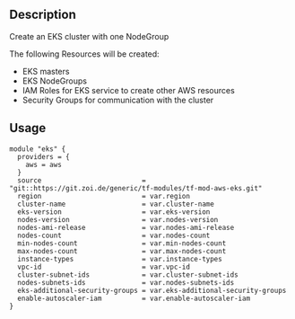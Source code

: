 ## Description

Create an EKS cluster with one NodeGroup

The following Resources will be created:

- EKS masters
- EKS NodeGroups
- IAM Roles for EKS service to create other AWS resources
- Security Groups for communication with the cluster

## Usage

```
module "eks" {
  providers = {
    aws = aws
  }
  source                         = "git::https://git.zoi.de/generic/tf-modules/tf-mod-aws-eks.git"
  region                         = var.region
  cluster-name                   = var.cluster-name
  eks-version                    = var.eks-version
  nodes-version                  = var.nodes-version
  nodes-ami-release              = var.nodes-ami-release
  nodes-count                    = var.nodes-count 
  min-nodes-count                = var.min-nodes-count
  max-nodes-count                = var.max-nodes-count
  instance-types                 = var.instance-types
  vpc-id                         = var.vpc-id
  cluster-subnet-ids             = var.cluster-subnet-ids
  nodes-subnets-ids              = var.nodes-subnets-ids
  eks-additional-security-groups = var.eks-additional-security-groups
  enable-autoscaler-iam          = var.enable-autoscaler-iam
}
```